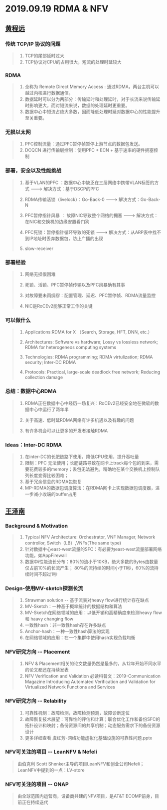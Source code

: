 # 2019.09.19 RDMA & NFV

## [黄程远](https://github.com/fnlab738/Weekly-Discussions-Archive/blob/master/files/2019/09/09-19-Chengyuan-RDMA_over_Commodity_Ethernet_at_Scale.pptx)

### 传统 TCP/IP 协议的问题

> 1. TCP的尾部延时过大
> 2. TCP协议对CPU的占用很大，短流的处理时延较大

### RDMA

> 1. 全称为 Remote Direct Memory Access : 通过RDMA，两台主机可以越过内核进行数据通信。
> 2. 数据延时可以分为两部分：传输延时和处理延时，对于长流来说传输延时影响更大，而对短流来说，数据的处理延时更重要。
> 3. 数据中心中短流占绝大多数，因而降低处理时延对数据中心的性能提升至关重要。

### 无损以太网

>1. PFC控制流量：通过PFC暂停帧暂停上游节点的数据包发送。
>2. DCQCN 进行传输层控制：使用PFC + ECN + 基于速率的硬件拥塞控制

### 部署，安全以及性能挑战

>1. 基于VLAN的PFC ：数据中心中缺乏在三层网络中携带VLAN标签的方式  ---> 解决方式：基于DSCP的PFC
>
>2. RDMA传输活锁（livelock）：Go-Back-0 ---> 解决方式：Go-Back-N
>
>3. PFC暂停指针风暴 ： 故障NIC导致整个网络的拥塞 ---> 解决方式：在NIC和交换机的边缘安置看门狗
>
>4. PFC死锁：暂停指针循环导致的死锁 ---> 解决方式：从ARP表中找不到IP地址时丢弃数据包，防止广播的出现
>
>5. slow-receiver

### 部署经验

>1. 网络无损很困难
>
>2. 死锁、活锁、PFC暂停帧传输以及PFC风暴确有其事
>
>3. 对故障要未雨绸缪：配置管理、延迟、PFC暂停帧、RDMA流量监控
>
>4. NIC是RoCEv2能够正常工作的关键

### 可以做什么

>1. Applications:RDMA for X （Search, Storage, HFT, DNN, etc.）
>
>2. Architectures: Software vs hardware; Lossy vs lossless network; RDMA for heterogeneos computing systems
>
>3. Technologies: RDMA programming; RDMA virtulization; RDMA security; Inter-DC RDMA
>
>4. Protocols: Practical, large-scale deadlock free network; Reducing collection damage

### 总结：数据中心RDMA

>1. RDMA正在数据中心中经历一场复兴：RoCEv2已经安全地在微软的数据中心中运行了两年半
>
>2. 关于高速、低时延RDMA网络有许多机遇以及有趣的问题
>
>3. 有许多机会可以让更多的开发者接触RDMA

### Ideas：Inter-DC RDMA

>1. 在inter-DC的长肥链路下使用，降低CPU使用，提升吞吐量
>2. 限制：PFC 无法使用；长肥链路导致在网卡上track每个包的到来，需要花费较多的memory；丢包无法避免，精确地在某个交换机上控制队列长度变得比较困难；
>3. 基于冗余信息的RDMA包恢复
>4. MP-RDMA的数据包调度算法：在RDMA网卡上实现数据包调度器，进一步减小收端的buffer占用

## [王泽南](https://github.com/fnlab738/Weekly-Discussions-Archive/blob/master/files/2019/09/09-19-Zenan-Hieff.pptx)

### Background & Motivation

>1. Typical NFV Architecture: Orchestrator, VNF Manager, Network controllor, Switch（LB）,VNFs(The same type)
>2. 针对数据中心east-west流量的SFC：有必要为east-west流量部署网络功能，如AppFirewall
>3. 数据中i性能流长分布：80%的流小于10KB，绝大多数的Bytes由数量仅占前10%的长流产生； 80%的流持续的时间小于11秒，60%的流持续时间不超过1秒

### Design-使用MV-sketch探测长流

>1. Strawman solution -- 基于流表对heavy flow进行统计存在缺点
>2. MV-Sketch：一种基于概率统计的数据结构和算法
>3. MV-Sketch在网络领域的应用：以低开销和高精确度来检测heavy flow和 haavy changing flow
>4. 一致性hash：非一致性hash存在许多缺点
>5. Anchor-hash：一种一致性hash算法的实现
>6. 在网络领域的应用：在一个集群中使用hash实现负载均衡

### NFV研究方向 -- Placement

>1. NFV & Placement相关的论文数量仍然是最多的，从12年开始不同水平的论文都还在持续发表
>2. NFV Verification and Validation 必读科普文：2019-Communication Magazine Introducing Automated Verification and Validation for Virtualized Network Functions and Services

### NFV研究方向 -- Relability

>1. 可靠性机制：故障检测，故障检测预测，故障诊断定位
>2. 故障恢复技术展望：可靠性的评估和计算；联合优化工作和备份SFC的拓扑设计和映射；备份资源间的共享机制；动态服务需求下的备份资源设计
>3. 更多详细查看 虞红芳-网络功能虚拟化基础设施的可靠性问题.pptx

### NFV可关注的项目 -- LeanNFV & Nefeli

> 由伯克利 Scott Shenker主导的项目LeanNFV和创业公司Nefeli；LeanNFV中提到的一点：LV-store

### NFV可关注的项目 -- ONAP

> 由全球范围内运营商，设备商共建的NFV项目，是AT&T ECOMP前身，目前正在持续迭代
